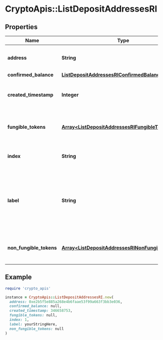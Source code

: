 # CryptoApis::ListDepositAddressesRI

## Properties

| Name | Type | Description | Notes |
| ---- | ---- | ----------- | ----- |
| **address** | **String** | Specifies the specific address&#39;s unique string value. |  |
| **confirmed_balance** | [**ListDepositAddressesRIConfirmedBalance**](ListDepositAddressesRIConfirmedBalance.md) |  |  |
| **created_timestamp** | **Integer** | Defines the specific UNIX time when the deposit address was created. |  |
| **fungible_tokens** | [**Array&lt;ListDepositAddressesRIFungibleTokens&gt;**](ListDepositAddressesRIFungibleTokens.md) | Represents fungible tokens&#39;es detailed information |  |
| **index** | **String** | Represents the index of the address in the wallet. |  |
| **label** | **String** | Represents a custom tag that customers can set up for their Wallets and addresses. E.g. custom label named \&quot;Special addresses\&quot;. |  |
| **non_fungible_tokens** | [**Array&lt;ListDepositAddressesRINonFungibleTokens&gt;**](ListDepositAddressesRINonFungibleTokens.md) | Represents non-fungible tokens&#39;es detailed information. |  |

## Example

```ruby
require 'crypto_apis'

instance = CryptoApis::ListDepositAddressesRI.new(
  address: 0xe2b5f5e885a268e4b6faae53f99a663f3bb3e036,
  confirmed_balance: null,
  created_timestamp: 346658753,
  fungible_tokens: null,
  index: 1,
  label: yourStringHere,
  non_fungible_tokens: null
)
```

